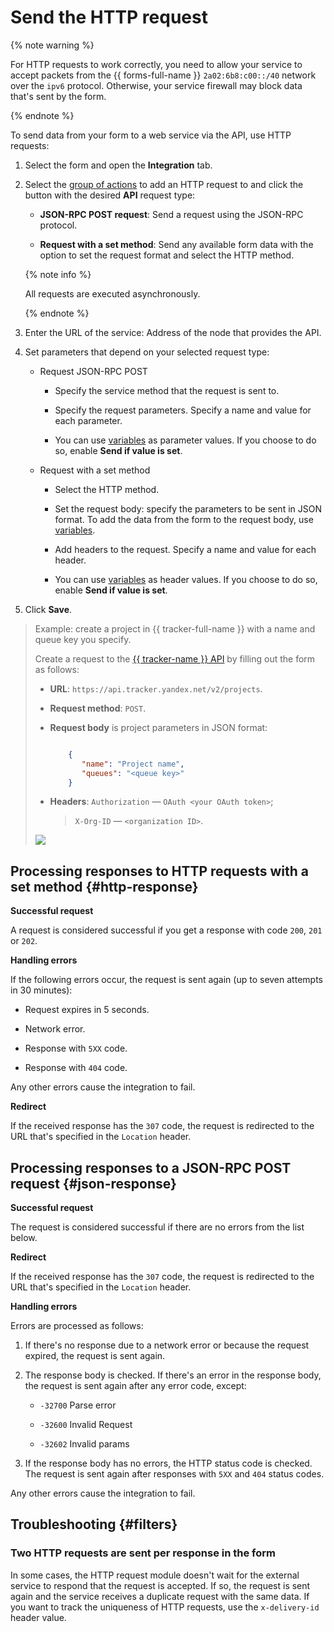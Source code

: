 # Send the HTTP request


{% note warning %}

For HTTP requests to work correctly, you need to allow your service to accept packets from the {{ forms-full-name }} `2a02:6b8:c00::/40` network over the `ipv6` protocol. Otherwise, your service firewall may block data that's sent by the form.

{% endnote %}


To send data from your form to a web service via the API, use HTTP requests:


1. Select the form and open the **Integration** tab.

1. Select the [group of actions](notifications.md#add-integration) to add an HTTP request to and click the button with the desired **API** request type:

   - **JSON-RPC POST request**: Send a request using the JSON-RPC protocol.


   - **Request with a set method**: Send any available form data with the option to set the request format and select the HTTP method.

   {% note info %}

   All requests are executed asynchronously.

   {% endnote %}

1. Enter the URL of the service: Address of the node that provides the API.


1. Set parameters that depend on your selected request type:

   - Request JSON-RPC POST

      - Specify the service method that the request is sent to.

      - Specify the request parameters. Specify a name and value for each parameter.

      - You can use [variables](vars.md) as parameter values. If you choose to do so, enable **Send if value is set**.


   - Request with a set method

      - Select the HTTP method.

      - Set the request body: specify the parameters to be sent in JSON format. To add the data from the form to the request body, use [variables](vars.md).

      - Add headers to the request. Specify a name and value for each header.

      - You can use [variables](vars.md) as header values. If you choose to do so, enable **Send if value is set**.

1. Click **Save**.

> Example: create a project in {{ tracker-full-name }} with a name and queue key you specify.
>
> Create a request to the [{{ tracker-name }} API](../tracker/about-api.md) by filling out the form as follows:
>
> * **URL**: `https://api.tracker.yandex.net/v2/projects`.
> * **Request method**: `POST`.
> * **Request body** is project parameters in JSON format:
>
>    ```json
>    
>        {
>           "name": "Project name",
>           "queues": "<queue key>"
>        }
>    ```
>
> * **Headers**:
>    `Authorization` — `OAuth <your OAuth token>`;
>    >    `X-Org-ID` — `<organization ID>`.
>    
>
> ![](../_assets/forms/request-example-new.png)

## Processing responses to  HTTP requests with a set method {#http-response}

**Successful request**

A request is considered successful if you get a response with code `200`, `201` or `202`.

**Handling errors**

If the following errors occur, the request is sent again (up to seven attempts in 30 minutes):

- Request expires in 5 seconds.

- Network error.

- Response with `5XX` code.

- Response with `404` code.

Any other errors cause the integration to fail.

**Redirect**

If the received response has the `307` code, the request is redirected to the URL that's specified in the `Location` header.

## Processing responses to a JSON-RPC POST request {#json-response}

**Successful request**

The request is considered successful if there are no errors from the list below.

**Redirect**

If the received response has the `307` code, the request is redirected to the URL that's specified in the `Location` header.

**Handling errors**

Errors are processed as follows:

1. If there's no response due to a network error or because the request expired, the request is sent again.

1. The response body is checked. If there's an error in the response body, the request is sent again after any error code, except:

   - `-32700` Parse error

   - `-32600` Invalid Request

   - `-32602` Invalid params

1. If the response body has no errors, the HTTP status code is checked. The request is sent again after responses with `5XX` and `404` status codes.

Any other errors cause the integration to fail.

## Troubleshooting {#filters}

### Two HTTP requests are sent per response in the form

In some cases, the HTTP request module doesn't wait for the external service to respond that the request is accepted. If so, the request is sent again and the service receives a duplicate request with the same data. If you want to track the uniqueness of HTTP requests, use the `x-delivery-id` header value.

